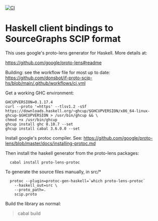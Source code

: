[![CI](https://github.com/donsbot/if-proto-scip-hs/actions/workflows/ci.yml/badge.svg)](https://github.com/donsbot/if-proto-scip-hs/actions/workflows/ci.yml)

# Haskell client bindings to SourceGraphs SCIP format

This uses google's proto-lens generator for Haskell. More details at:

https://github.com/google/proto-lens#readme

Building: see the workflow file for most up to date:
https://github.com/donsbot/if-proto-scip-hs/blob/main/.github/workflows/ci.yml

Get a working GHC environment:

```
GHCUPVERSION=0.1.17.4
curl --proto '=https' --tlsv1.2 -sSf https://downloads.haskell.org/~ghcup/$GHCUPVERSION/x86_64-linux-ghcup-$GHCUPVERSION > /usr/bin/ghcup && \
chmod +x /usr/bin/ghcup
ghcup install ghc 8.10.7 --set
ghcup install cabal 3.6.0.0 --set
```

Install google's protoc compiler. See: https://github.com/google/proto-lens/blob/master/docs/installing-protoc.md

Then install the haskell generator from the proto-lens packages:

```
  cabal install proto-lens-protoc
```

To generate the source files manually, in src/*

```
  protoc --plugin=protoc-gen-haskell=`which proto-lens-protoc` 
    --haskell_out=src \
    --proto_path=.
    scip.proto
```

Build the library as normal:

 > cabal build

